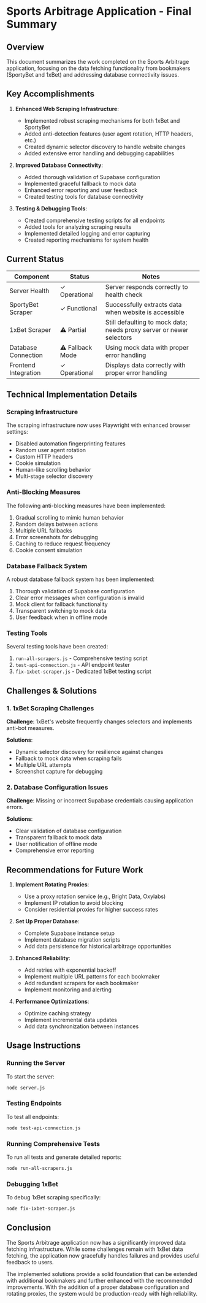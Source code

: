 # Sports Arbitrage Application - Final Summary

## Overview

This document summarizes the work completed on the Sports Arbitrage application, focusing on the data fetching functionality from bookmakers (SportyBet and 1xBet) and addressing database connectivity issues.

## Key Accomplishments

1. **Enhanced Web Scraping Infrastructure**:
   - Implemented robust scraping mechanisms for both 1xBet and SportyBet
   - Added anti-detection features (user agent rotation, HTTP headers, etc.)
   - Created dynamic selector discovery to handle website changes
   - Added extensive error handling and debugging capabilities

2. **Improved Database Connectivity**:
   - Added thorough validation of Supabase configuration
   - Implemented graceful fallback to mock data
   - Enhanced error reporting and user feedback
   - Created testing tools for database connectivity

3. **Testing & Debugging Tools**:
   - Created comprehensive testing scripts for all endpoints
   - Added tools for analyzing scraping results
   - Implemented detailed logging and error capturing
   - Created reporting mechanisms for system health

## Current Status

| Component | Status | Notes |
|-----------|--------|-------|
| Server Health | ✓ Operational | Server responds correctly to health check |
| SportyBet Scraper | ✓ Functional | Successfully extracts data when website is accessible |
| 1xBet Scraper | ⚠ Partial | Still defaulting to mock data; needs proxy server or newer selectors |
| Database Connection | ⚠ Fallback Mode | Using mock data with proper error handling |
| Frontend Integration | ✓ Operational | Displays data correctly with proper error handling |

## Technical Implementation Details

### Scraping Infrastructure

The scraping infrastructure now uses Playwright with enhanced browser settings:
- Disabled automation fingerprinting features
- Random user agent rotation
- Custom HTTP headers
- Cookie simulation
- Human-like scrolling behavior
- Multi-stage selector discovery

### Anti-Blocking Measures

The following anti-blocking measures have been implemented:
1. Gradual scrolling to mimic human behavior
2. Random delays between actions
3. Multiple URL fallbacks
4. Error screenshots for debugging
5. Caching to reduce request frequency
6. Cookie consent simulation

### Database Fallback System

A robust database fallback system has been implemented:
1. Thorough validation of Supabase configuration
2. Clear error messages when configuration is invalid
3. Mock client for fallback functionality
4. Transparent switching to mock data
5. User feedback when in offline mode

### Testing Tools

Several testing tools have been created:
1. `run-all-scrapers.js` - Comprehensive testing script
2. `test-api-connection.js` - API endpoint tester
3. `fix-1xbet-scraper.js` - Dedicated 1xBet testing script

## Challenges & Solutions

### 1. 1xBet Scraping Challenges

**Challenge**: 1xBet's website frequently changes selectors and implements anti-bot measures.

**Solutions**:
- Dynamic selector discovery for resilience against changes
- Fallback to mock data when scraping fails
- Multiple URL attempts
- Screenshot capture for debugging

### 2. Database Configuration Issues

**Challenge**: Missing or incorrect Supabase credentials causing application errors.

**Solutions**:
- Clear validation of database configuration
- Transparent fallback to mock data
- User notification of offline mode
- Comprehensive error reporting

## Recommendations for Future Work

1. **Implement Rotating Proxies**:
   - Use a proxy rotation service (e.g., Bright Data, Oxylabs)
   - Implement IP rotation to avoid blocking
   - Consider residential proxies for higher success rates

2. **Set Up Proper Database**:
   - Complete Supabase instance setup
   - Implement database migration scripts
   - Add data persistence for historical arbitrage opportunities

3. **Enhanced Reliability**:
   - Add retries with exponential backoff
   - Implement multiple URL patterns for each bookmaker
   - Add redundant scrapers for each bookmaker
   - Implement monitoring and alerting

4. **Performance Optimizations**:
   - Optimize caching strategy
   - Implement incremental data updates
   - Add data synchronization between instances

## Usage Instructions

### Running the Server

To start the server:
```bash
node server.js
```

### Testing Endpoints

To test all endpoints:
```bash
node test-api-connection.js
```

### Running Comprehensive Tests

To run all tests and generate detailed reports:
```bash
node run-all-scrapers.js
```

### Debugging 1xBet

To debug 1xBet scraping specifically:
```bash
node fix-1xbet-scraper.js
```

## Conclusion

The Sports Arbitrage application now has a significantly improved data fetching infrastructure. While some challenges remain with 1xBet data fetching, the application now gracefully handles failures and provides useful feedback to users.

The implemented solutions provide a solid foundation that can be extended with additional bookmakers and further enhanced with the recommended improvements. With the addition of a proper database configuration and rotating proxies, the system would be production-ready with high reliability. 